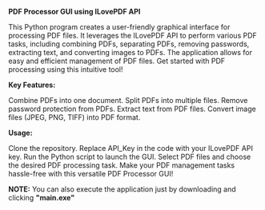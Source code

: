 **PDF Processor GUI using ILovePDF API**

This Python program creates a user-friendly graphical interface for processing PDF files. It leverages the ILovePDF API to perform various PDF tasks, including combining PDFs, separating PDFs, removing passwords, extracting text, and converting images to PDFs. The application allows for easy and efficient management of PDF files. Get started with PDF processing using this intuitive tool!

**Key Features:**

Combine PDFs into one document.
Split PDFs into multiple files.
Remove password protection from PDFs.
Extract text from PDF files.
Convert image files (JPEG, PNG, TIFF) into PDF format.

**Usage:**

Clone the repository.
Replace API_Key in the code with your ILovePDF API key.
Run the Python script to launch the GUI.
Select PDF files and choose the desired PDF processing task.
Make your PDF management tasks hassle-free with this versatile PDF Processor GUI!

**NOTE:** You can also execute the application just by downloading and clicking **"main.exe"**
